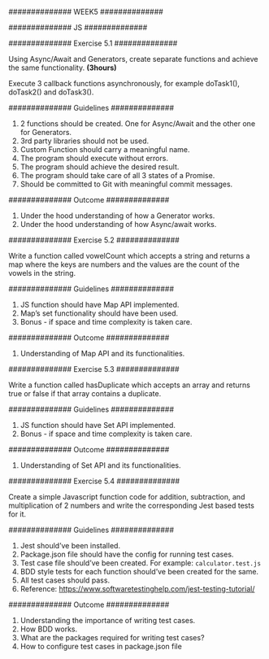 ############## WEEK5 ##############

############## JS ##############

############## Exercise 5.1 ##############

 Using Async/Await and Generators, create separate functions and achieve the same functionality. **(3hours)**
 
 Execute 3 callback functions asynchronously, for example doTask1(), doTask2() and doTask3().
 
############## Guidelines ##############
 
 1. 2 functions should be created. One for Async/Await and the other one for Generators.
 2. 3rd party libraries should not be used.
 3. Custom Function should carry a meaningful name.
 4. The program should execute without errors.
 5. The program should achieve the desired result.
 6. The program should take care of all 3 states of a Promise.
 7. Should be committed to Git with meaningful commit messages.
 
############## Outcome ##############
 
 1. Under the hood understanding of how a Generator works. 
 2. Under the hood understanding of how Async/await works.
 
 
############## Exercise 5.2 ##############

 Write a function called vowelCount which accepts a string and returns a map where the keys are numbers and the values are the count of the vowels in the string.
 
############## Guidelines ##############
 
 1. JS function should have Map API implemented.
 2. Map’s set functionality should have been used.
 3. Bonus - if space and time complexity is taken care.
 
 
############## Outcome ##############
 
 1. Understanding of Map API and its functionalities.
 
 
############## Exercise 5.3 ##############

 Write a function called hasDuplicate which accepts an array and returns true or false if that array contains a duplicate.
 
############## Guidelines ##############
 
 1. JS function should have Set API implemented.
 2. Bonus - if space and time complexity is taken care.

############## Outcome ##############
 
 1. Understanding of Set API and its functionalities.
 
 
############## Exercise 5.4 ##############

 Create a simple Javascript function code for addition, subtraction, and multiplication of 2 numbers and write the corresponding Jest based tests for it.
 
############## Guidelines ##############
 
 1. Jest should’ve been installed.
 2. Package.json file should have the config for running test cases.
 3. Test case file should’ve been created. For example: `calculator.test.js` 
 4. BDD style tests for each function should’ve been created for the same.
 5. All test cases should pass.
 6. Reference: https://www.softwaretestinghelp.com/jest-testing-tutorial/
 
############## Outcome ##############
 
 1. Understanding the importance of writing test cases.
 2. How BDD works.
 3. What are the packages required for writing test cases?
 4. How to configure test cases in package.json file